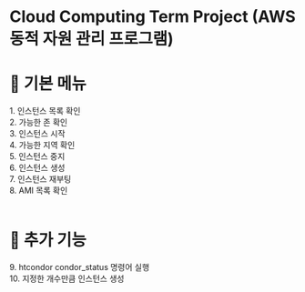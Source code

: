 # Cloud Computing Term Project (AWS 동적 자원 관리 프로그램)

 <h1>📌 기본 메뉴 </h1>
 1. 인스턴스 목록 확인<br>
 2. 가능한 존 확인<br>
 3. 인스턴스 시작<br>
 4. 가능한 지역 확인<br>
 5. 인스턴스 중지<br>
 6. 인스턴스 생성<br>
 7. 인스턴스 재부팅<br>
 8. AMI 목록 확인<br>
 <br>

 <h1>📌 추가 기능 </h1>
 9. htcondor condor_status 명령어 실행<br>
 10. 지정한 개수만큼 인스턴스 생성
